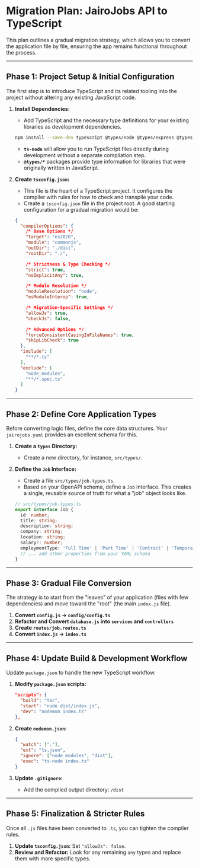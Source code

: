 # Migration Plan: JairoJobs API to TypeScript

This plan outlines a gradual migration strategy, which allows you to convert the application file by file, ensuring the app remains functional throughout the process.

---

## Phase 1: Project Setup & Initial Configuration

The first step is to introduce TypeScript and its related tooling into the project without altering any existing JavaScript code.

1.  **Install Dependencies:**
    *   Add TypeScript and the necessary type definitions for your existing libraries as development dependencies.
    ```bash
    npm install --save-dev typescript @types/node @types/express @types/pg @types/cors @types/body-parser @types/js-yaml @types/swagger-ui-express ts-node nodemon
    ```
    *   **`ts-node`** will allow you to run TypeScript files directly during development without a separate compilation step.
    *   **`@types/*`** packages provide type information for libraries that were originally written in JavaScript.

2.  **Create `tsconfig.json`:**
    *   This file is the heart of a TypeScript project. It configures the compiler with rules for how to check and transpile your code.
    *   Create a `tsconfig.json` file in the project root. A good starting configuration for a gradual migration would be:

    ```json
    {
      "compilerOptions": {
        /* Base Options */
        "target": "es2020",
        "module": "commonjs",
        "outDir": "./dist",
        "rootDir": "./",

        /* Strictness & Type Checking */
        "strict": true,
        "noImplicitAny": true,

        /* Module Resolution */
        "moduleResolution": "node",
        "esModuleInterop": true,

        /* Migration-Specific Settings */
        "allowJs": true,
        "checkJs": false,

        /* Advanced Options */
        "forceConsistentCasingInFileNames": true,
        "skipLibCheck": true
      },
      "include": [
        "**/*.ts"
      ],
      "exclude": [
        "node_modules",
        "**/*.spec.ts"
      ]
    }
    ```

---

## Phase 2: Define Core Application Types

Before converting logic files, define the core data structures. Your `jairojobs.yaml` provides an excellent schema for this.

1.  **Create a `types` Directory:**
    *   Create a new directory, for instance, `src/types/`.

2.  **Define the `Job` Interface:**
    *   Create a file `src/types/job.types.ts`.
    *   Based on your OpenAPI schema, define a `Job` interface. This creates a single, reusable source of truth for what a "job" object looks like.

    ```typescript
    // src/types/job.types.ts
    export interface Job {
      id: number;
      title: string;
      description: string;
      company: string;
      location: string;
      salary?: number;
      employmentType: 'Full Time' | 'Part Time' | 'Contract' | 'Temporary' | 'Internship';
      // ... add other properties from your YAML schema
    }
    ```

---

## Phase 3: Gradual File Conversion

The strategy is to start from the "leaves" of your application (files with few dependencies) and move toward the "root" (the main `index.js` file).

1.  **Convert `config.js` -> `config/config.ts`**
2.  **Refactor and Convert `database.js` into `services` and `controllers`**
3.  **Create `routes/job.routes.ts`**
4.  **Convert `index.js` -> `index.ts`**

---

## Phase 4: Update Build & Development Workflow

Update `package.json` to handle the new TypeScript workflow.

1.  **Modify `package.json` scripts:**
    ```json
    "scripts": {
      "build": "tsc",
      "start": "node dist/index.js",
      "dev": "nodemon index.ts"
    },
    ```

2.  **Create `nodemon.json`:**
    ```json
    {
      "watch": ["."],
      "ext": "ts,json",
      "ignore": ["node_modules", "dist"],
      "exec": "ts-node index.ts"
    }
    ```

3.  **Update `.gitignore`:**
    *   Add the compiled output directory: `/dist`

---

## Phase 5: Finalization & Stricter Rules

Once all `.js` files have been converted to `.ts`, you can tighten the compiler rules.

1.  **Update `tsconfig.json`:** Set `"allowJs": false`.
2.  **Review and Refactor:** Look for any remaining `any` types and replace them with more specific types.